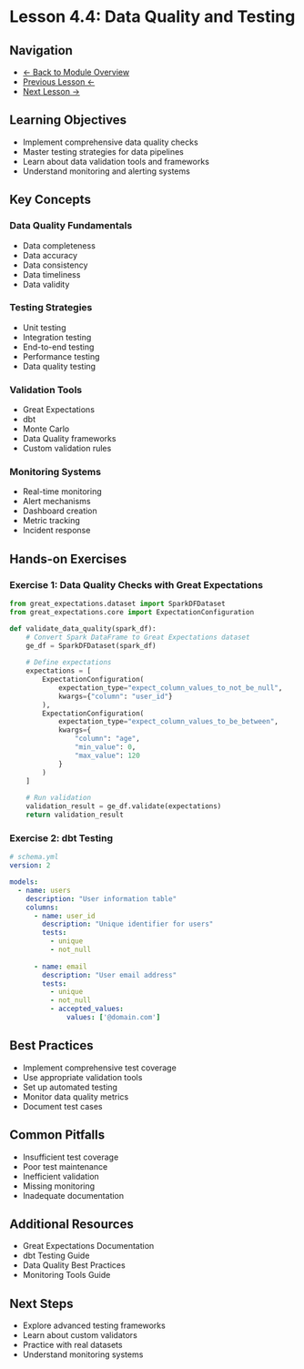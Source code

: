 # Lesson 4.4: Data Quality and Testing

## Navigation
- [← Back to Module Overview](./README.md)
- [Previous Lesson ←](./4.3-etl-pipeline-development.md)
- [Next Lesson →](./4.5-advanced-data-formats.md)

## Learning Objectives
- Implement comprehensive data quality checks
- Master testing strategies for data pipelines
- Learn about data validation tools and frameworks
- Understand monitoring and alerting systems

## Key Concepts

### Data Quality Fundamentals
- Data completeness
- Data accuracy
- Data consistency
- Data timeliness
- Data validity

### Testing Strategies
- Unit testing
- Integration testing
- End-to-end testing
- Performance testing
- Data quality testing

### Validation Tools
- Great Expectations
- dbt
- Monte Carlo
- Data Quality frameworks
- Custom validation rules

### Monitoring Systems
- Real-time monitoring
- Alert mechanisms
- Dashboard creation
- Metric tracking
- Incident response

## Hands-on Exercises

### Exercise 1: Data Quality Checks with Great Expectations
```python
from great_expectations.dataset import SparkDFDataset
from great_expectations.core import ExpectationConfiguration

def validate_data_quality(spark_df):
    # Convert Spark DataFrame to Great Expectations dataset
    ge_df = SparkDFDataset(spark_df)
    
    # Define expectations
    expectations = [
        ExpectationConfiguration(
            expectation_type="expect_column_values_to_not_be_null",
            kwargs={"column": "user_id"}
        ),
        ExpectationConfiguration(
            expectation_type="expect_column_values_to_be_between",
            kwargs={
                "column": "age",
                "min_value": 0,
                "max_value": 120
            }
        )
    ]
    
    # Run validation
    validation_result = ge_df.validate(expectations)
    return validation_result
```

### Exercise 2: dbt Testing
```yaml
# schema.yml
version: 2

models:
  - name: users
    description: "User information table"
    columns:
      - name: user_id
        description: "Unique identifier for users"
        tests:
          - unique
          - not_null
      
      - name: email
        description: "User email address"
        tests:
          - unique
          - not_null
          - accepted_values:
              values: ['@domain.com']
```

## Best Practices
- Implement comprehensive test coverage
- Use appropriate validation tools
- Set up automated testing
- Monitor data quality metrics
- Document test cases

## Common Pitfalls
- Insufficient test coverage
- Poor test maintenance
- Inefficient validation
- Missing monitoring
- Inadequate documentation

## Additional Resources
- Great Expectations Documentation
- dbt Testing Guide
- Data Quality Best Practices
- Monitoring Tools Guide

## Next Steps
- Explore advanced testing frameworks
- Learn about custom validators
- Practice with real datasets
- Understand monitoring systems 